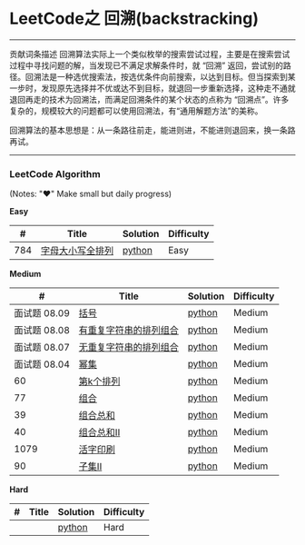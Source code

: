 # LeetCode之 回溯(backstracking)

---

贡献词条描述
回溯算法实际上一个类似枚举的搜索尝试过程，主要是在搜索尝试过程中寻找问题的解，当发现已不满足求解条件时，就 “回溯” 返回，尝试别的路径。回溯法是一种选优搜索法，按选优条件向前搜索，以达到目标。但当探索到某一步时，发现原先选择并不优或达不到目标，就退回一步重新选择，这种走不通就退回再走的技术为回溯法，而满足回溯条件的某个状态的点称为 “回溯点”。许多复杂的，规模较大的问题都可以使用回溯法，有“通用解题方法”的美称。

回溯算法的基本思想是：从一条路往前走，能进则进，不能进则退回来，换一条路再试。

---
 
### LeetCode Algorithm

(Notes: "&hearts;" Make small but daily progress)

**Easy**

| # | Title | Solution | Difficulty |
|---| ----- | -------- | ---------- |
|784|[字母大小写全排列](https://leetcode-cn.com/problems/letter-case-permutation/) | [python](./daily/784_2020-06-15.md)|Easy|
 



**Medium**

| # | Title | Solution | Difficulty |
|---| ----- | -------- | ---------- |
|面试题 08.09|[括号](https://leetcode-cn.com/problems/bracket-lcci/)| [python](./daily/面试0809_2020-06-18.md)|Medium|
|面试题 08.08| [有重复字符串的排列组合](https://leetcode-cn.com/problems/permutation-ii-lcci/)| [python](./daily/面试0808_2020-06-15.md)|Medium|
|面试题 08.07| [无重复字符串的排列组合](https://leetcode-cn.com/problems/permutation-i-lcci/)| [python](./daily/面试0807_2020-06-17.md)|Medium|
|面试题 08.04| [幂集](https://leetcode-cn.com/problems/power-set-lcci/)| [python](./daily/面试0804_2020-06-16.md)|Medium|
|60|[第k个排列](https://leetcode-cn.com/problems/permutation-sequence/)| [python](./daily/60_2020-06-17.md)|Medium|
|77|[组合](https://leetcode-cn.com/problems/combinations/)| [python](./daily/77_2020-06-16.md)|Medium|
|39| [组合总和](https://leetcode-cn.com/problems/combination-sum/)| [python](./daily/39_2020-06-19.md)|Medium|
|40| [组合总和II](https://leetcode-cn.com/problems/combination-sum-ii/)| [python](./daily/40_2020-06-19.md)|Medium|
|1079| [活字印刷](https://leetcode-cn.com/problems/letter-tile-possibilities/)| [python](./daily/1079_2020-06-20.md)|Medium|
|90| [子集II](https://leetcode-cn.com/problems/subsets-ii/)| [python](./daily/90_2020-06-20.md)|Medium|
  
**Hard**

| # | Title | Solution | Difficulty |
|---| ----- | -------- | ---------- |
| | | [python](./daily/23_2020-05-03.md)|Hard|
 